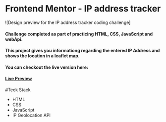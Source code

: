 # Frontend Mentor - IP address tracker

![Design preview for the IP address tracker coding challenge]

#### Challenge completed as part of practicing HTML, CSS, JavaScript and webApi.

#### This project gives you informationg regarding the entered IP Address and shows the location in a leaflet map.

#### You can checkout the live version here:

#### [Live Preview](https://ip-address-tracker-master-lime.vercel.app/)

#Teck Stack
- HTML
- CSS
- JavaScript
- IP Geolocation API
